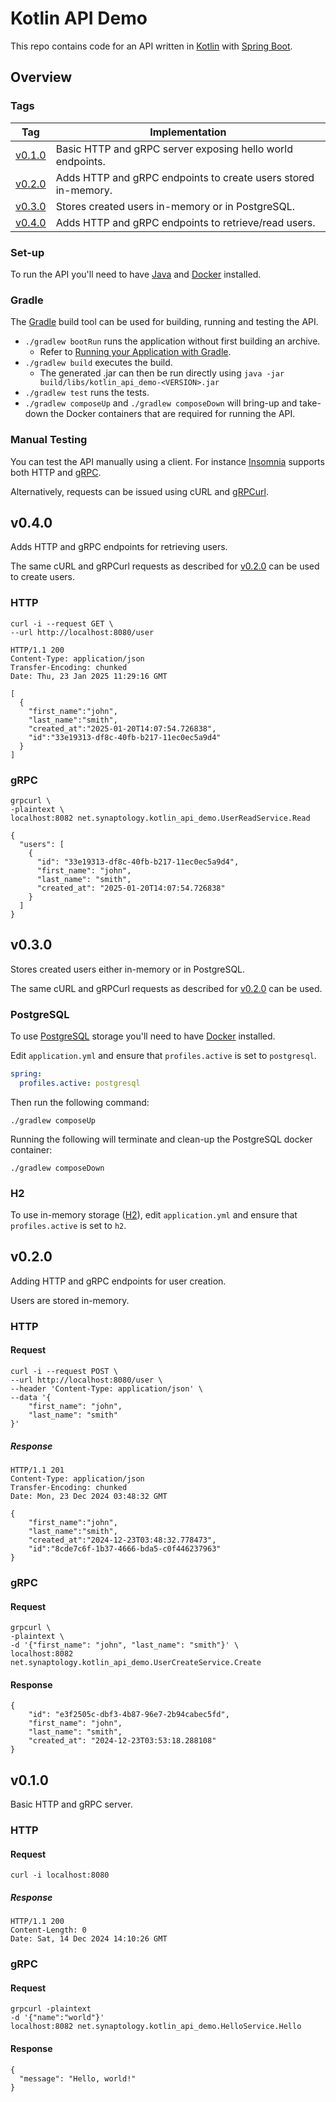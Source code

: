# Kotlin API Demo

This repo contains code for an API written in [Kotlin](https://kotlinlang.org/)
with [Spring Boot](https://spring.io/projects/spring-boot).

## Overview

### Tags

| Tag               | Implementation                                                 | 
|-------------------|----------------------------------------------------------------|
| [v0.1.0](#v0.1.0) | Basic HTTP and gRPC server exposing hello world endpoints.     |
| [v0.2.0](#v0.2.0) | Adds HTTP and gRPC endpoints to create users stored in-memory. |
| [v0.3.0](#v0.3.0) | Stores created users in-memory or in PostgreSQL.               |
| [v0.4.0](#v0.4.0) | Adds HTTP and gRPC endpoints to retrieve/read users.           |

### Set-up

To run the API you'll need to have [Java](https://www.oracle.com/uk/java/technologies/downloads/)
and [Docker](https://docs.docker.com/desktop/) installed.

### Gradle

The [Gradle](https://gradle.org/) build tool can be used for building, running and testing the API.

* `./gradlew bootRun` runs the application without first building an archive.
    * Refer to [Running your Application with Gradle](https://docs.spring.io/spring-boot/gradle-plugin/running.html).
* `./gradlew build` executes the build.
    * The generated .jar can then be run directly using `java -jar build/libs/kotlin_api_demo-<VERSION>.jar`
* `./gradlew test` runs the tests.
* `./gradlew composeUp` and `./gradlew composeDown` will bring-up and
  take-down the Docker containers that are required for running the API.

### Manual Testing

You can test the API manually using a client. For instance
[Insomnia](https://insomnia.rest/download)
supports both HTTP and [gRPC](https://support.insomnia.rest/article/188-grpc#overview).

Alternatively, requests can be issued using cURL and
[gRPCurl](https://github.com/fullstorydev/grpcurl).

## <a name="v0.4.0"></a>v0.4.0

Adds HTTP and gRPC endpoints for retrieving users.

The same cURL and gRPCurl requests as described for [v0.2.0](#v0.2.0) can be
used to create users.

### HTTP

```shell
curl -i --request GET \
--url http://localhost:8080/user
```

```shell
HTTP/1.1 200
Content-Type: application/json
Transfer-Encoding: chunked
Date: Thu, 23 Jan 2025 11:29:16 GMT

[
  {
    "first_name":"john",
    "last_name":"smith",
    "created_at":"2025-01-20T14:07:54.726838",
    "id":"33e19313-df8c-40fb-b217-11ec0ec5a9d4"
  }
]
```

### gRPC

```shell
grpcurl \
-plaintext \
localhost:8082 net.synaptology.kotlin_api_demo.UserReadService.Read
```

```shell
{
  "users": [
    {
      "id": "33e19313-df8c-40fb-b217-11ec0ec5a9d4",
      "first_name": "john",
      "last_name": "smith",
      "created_at": "2025-01-20T14:07:54.726838"
    }
  ]
}
```

## <a name="v0.3.0"></a>v0.3.0

Stores created users either in-memory or in PostgreSQL.

The same cURL and gRPCurl requests as described for [v0.2.0](#v0.2.0) can be used.

### PostgreSQL

To use [PostgreSQL](https://www.postgresql.org/) storage you'll need to have
[Docker](https://docs.docker.com/engine/install/) installed.

Edit `application.yml` and ensure that `profiles.active` is set to
`postgresql`.

```yml
spring:
  profiles.active: postgresql
```

Then run the following command:

```shell
./gradlew composeUp
```

Running the following will terminate and clean-up the PostgreSQL docker
container:

```shell
./gradlew composeDown
```

### H2

To use in-memory storage ([H2](https://www.h2database.com/html/main.html)),
edit `application.yml` and ensure that `profiles.active` is set to `h2`.

## <a name="v0.2.0"></a>v0.2.0

Adding HTTP and gRPC endpoints for user creation.

Users are stored in-memory.

### HTTP

#### Request

    curl -i --request POST \
    --url http://localhost:8080/user \
    --header 'Content-Type: application/json' \
    --data '{
        "first_name": "john",
        "last_name": "smith"
    }'

##### Response

    HTTP/1.1 201
    Content-Type: application/json
    Transfer-Encoding: chunked
    Date: Mon, 23 Dec 2024 03:48:32 GMT

    {
        "first_name":"john",
        "last_name":"smith",
        "created_at":"2024-12-23T03:48:32.778473",
        "id":"8cde7c6f-1b37-4666-bda5-c0f446237963"
    }

### gRPC

#### Request

    grpcurl \
    -plaintext \
    -d '{"first_name": "john", "last_name": "smith"}' \
    localhost:8082 net.synaptology.kotlin_api_demo.UserCreateService.Create

#### Response

    {
        "id": "e3f2505c-dbf3-4b87-96e7-2b94cabec5fd",
        "first_name": "john",
        "last_name": "smith",
        "created_at": "2024-12-23T03:53:18.288108"
    }

## <a name="v0.1.0"></a>v0.1.0

Basic HTTP and gRPC server.

### HTTP

#### Request

    curl -i localhost:8080

##### Response

    HTTP/1.1 200
    Content-Length: 0
    Date: Sat, 14 Dec 2024 14:10:26 GMT

### gRPC

#### Request

    grpcurl -plaintext 
    -d '{"name":"world"}' 
    localhost:8082 net.synaptology.kotlin_api_demo.HelloService.Hello

#### Response

    {
      "message": "Hello, world!"
    }
